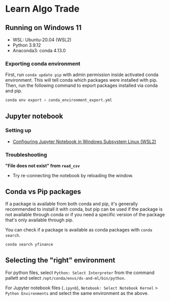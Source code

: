 # Learn Algo Trade

## Running on Windows 11

- WSL: Ubuntu-20.04 (WSL2)
- Python 3.9.12
- Anaconda3: conda 4.13.0

### Exporting conda environment

First, run `conda update pip` with admin permission inside activated conda environment. This will tell conda which packages were installed with pip.
Then, run the following command to export packages installed via conda and pip.

```bash
conda env export > conda_environment_export.yml
```

## Jupyter notebook

### Setting up

- [Configuring Jupyter Notebook in Windows Subsystem Linux (WSL2)](https://towardsdatascience.com/configuring-jupyter-notebook-in-windows-subsystem-linux-wsl2-c757893e9d69)

### Troubleshooting

**"File does not exist" from `read_csv`**

- Try re-connecting the notebook by reloading the window.

## Conda vs Pip packages

If a package is available from both conda and pip, it's generally recommended to install it with conda, but pip can be used if the package is not available through conda or if you need a specific version of the package that's only available through pip.

You can check if a package is available as conda packages with `conda search`.

```bash
conda search yfinance
```

## Selecting the "right" environment

For python files, select `Python: Select Interpreter` from the command pallett and select `/opt/conda/envs/ds-and-ml/bin/python`.

For Jupyter notebook files (`.ipynb`), `Notebook: Select Notebook Kernel` > `Python Environments` and select the same environment as the above.
